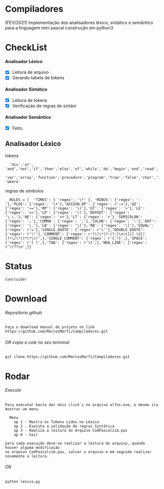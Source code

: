 # Compiladores
  (FEV/2021) Implementação dos analisadores léxico, sintático e semântico para a linguagem mini pascal construção em python3
  
# CheckList
#### Analisador Léxico
  
  - [X] Leitura de arquivo
  - [X] Gerando tabela de tokens

#### Analisador Sintático
  
  - [X] Leitura de tokens
  - [X] Verificação de regras de sintáxi
    
#### Analisador Semântico
  
   - [X] Feito.
    
## Analisador Léxico
  tokens
  
      'div','or', 'and','not','if','then','else','of','while','do','begin','end','read','write','print',
      'var','array','function','procedure','program','true','false','char','integer','boolean', 'where'
      
  regras de simbolos
  
      RULES = {  'TIMES': { 'regex': '\*' }, 'MINUS': {'regex': '-'},'PLUS': {'regex': '\+'},'ASSIGN_OP': {'regex': r':='},'GE': {'regex': '>='},'RP': {'regex': '\)'},'GT': {'regex': '>'},'LE': {'regex': '<='},'LP': {'regex': '\('},'DOTDOT': {'regex': '\.\.'},'NE': {'regex': '<>'},'LT': {'regex': '<'},'SEMICOLON': {'regex': ';'},'COMMA': {'regex': ','},'COLON': {'regex': ':'},'DOT': {'regex': '\.'},'LB': {'regex': '\['},'RB': {'regex': '\]'},'EQUAL': {'regex': r'='},'SINGLE_QUOTE': {'regex': r'\''},"DOUBLE_QUOTE": {'regex': r'\"'},'COMMENT': {'regex': r'(\(\*(?:(?:[\n\t]|[ \S])(?!\/\*))*\*\))',},'SINGLE_COMMENT': {'regex': r'{.*}',},'SPACE': {'regex': r'[ ]',},'TAB': {'regex': r'\t',},'NEW_LINE': {'regex': r'\r??\n',}}
      
# Status
    Concluido!
    
# Download
  ###### Repositorio github 
    Faça o download manual do projeto no link https://github.com/MarcosMarfi/Compiladores.git
  ###### OR copie e cole no seu terminal
    git clone https://github.com/MarcosMarfi/Compiladores.git
    
# Rodar
  ###### Execute

    Para executar basta dar dois click´s no arquivo alfos.exe, o mesmo ira mostrar um menu.
      
      Menu 
        op 1 - Mostra os Tokens Lidos no Léxico
        op 2 - Executa a validação de regras Sintática
        op 3 - Realiza a leitura do Arquivo CodPascalzim.pas
        op 0 - Sair
      
    para cada execução deve-se realizar a leitura do arquivo, quando houver alguma modificação
    no arquivo CodPascalzim.pas, salvar o arquivo e em seguida realizar novamente a leitura.
  ###### OR
    python lexico.py
  
      
      
      
      
      
